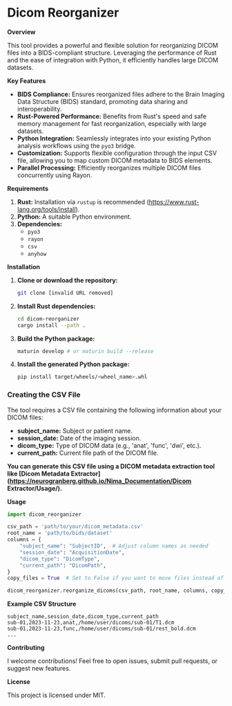 # Dicom Reorganizer

**Overview**

This tool provides a powerful and flexible solution for reorganizing DICOM files into a BIDS-compliant structure. Leveraging the performance of Rust and the ease of integration with Python, it efficiently handles large DICOM datasets.

**Key Features**

* **BIDS Compliance:** Ensures reorganized files adhere to the Brain Imaging Data Structure (BIDS) standard, promoting data sharing and interoperability.
* **Rust-Powered Performance:** Benefits from Rust's speed and safe memory management for fast reorganization, especially with large datasets.
* **Python Integration:** Seamlessly integrates into your existing Python analysis workflows using the `pyo3` bridge. 
* **Customization:** Supports flexible configuration through the input CSV file, allowing you to map custom DICOM metadata to BIDS elements.
* **Parallel Processing:** Efficiently reorganizes multiple DICOM files concurrently using Rayon.

**Requirements**

1. **Rust:** Installation via `rustup` is recommended (https://www.rust-lang.org/tools/install).
2. **Python:** A suitable Python environment.
3. **Dependencies:**
   * `pyo3`
   * `rayon`
   * `csv`
   * `anyhow` 

**Installation**

1. **Clone or download the repository:**
   ```bash
   git clone [invalid URL removed]
   ```

2. **Install Rust dependencies:**
   ```bash
   cd dicom-reorganizer
   cargo install --path .
   ```

3. **Build the Python package:**
   ```bash
   maturin develop # or maturin build --release
   ```

4. **Install the generated Python package:**
   ```bash
   pip install target/wheels/<wheel_name>.whl  
   ```

### Creating the CSV File

The tool requires a CSV file containing the following information about your DICOM files:

* **subject_name:** Subject or patient name.
* **session_date:** Date of the imaging session.
* **dicom_type:** Type of DICOM data (e.g., 'anat', 'func', 'dwi', etc.).
* **current_path:** Current file path of the DICOM file.

**You can generate this CSV file using a DICOM metadata extraction tool like [Dicom Metadata Extractor](https://neurogranberg.github.io/Nima_Documentation/Dicom Extractor/Usage/).**

**Usage**

```python
import dicom_reorganizer

csv_path = 'path/to/your/dicom_metadata.csv'
root_name = 'path/to/bids/dataset' 
columns = {
    "subject_name": "SubjectID",  # Adjust column names as needed
    "session_date": "AcquisitionDate",
    "dicom_type": "DicomType",
    "current_path": "DicomPath",
}
copy_files = True  # Set to False if you want to move files instead of copying

dicom_reorganizer.reorganize_dicoms(csv_path, root_name, columns, copy_files)
```

**Example CSV Structure**

```csv
subject_name,session_date,dicom_type,current_path
sub-01,2023-11-23,anat,/home/user/dicoms/sub-01/T1.dcm
sub-01,2023-11-23,func,/home/user/dicoms/sub-01/rest_bold.dcm
...
```

**Contributing**

I welcome contributions! Feel free to open issues, submit pull requests, or suggest new features.

**License**

This project is licensed under MIT.
